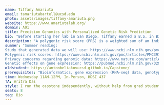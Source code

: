 ```yaml
---
name: Tiffany Amariuta
email: tamariutabartell@ucsd.edu
photo: assets/images/tiffany-amariuta.png
website: https://www.amariutalab.org/
domain: A01
title: Precision Genomics with Personalized Genetic Risk Prediction
bio: "Before starting her lab in San Diego, Tiffany earned a B.S. in Biological Engineering at MIT and went on to conduct graduate research with Dr. Soumya Raychaudhuri as part of the Bioinformatics and Integrative Genomics PhD program at Harvard Medical School, where she studied the genetic susceptibility of autoimmune diseases and other polygenic diseases. During graduate school, Tiffany developed machine learning methods to predict the functionality of regulatory variants, which had applications to transcription factor binding prediction, eQTL mapping, heritability enrichment analysis, and trans-ancestry portability of polygenic risk scores. She pursued post-doctoral research studying tissue-mediated genetic effects with Dr. Alkes Price at the Harvard School of Public Health. Now, Tiffany is an Assistant Professor in the Halıcıoğlu Data Science Institute and the Department of Medicine at the University of California San Diego. In her free time, Tiffany enjoys figure skating, hiking, tennis, beach volleyball, and spending time with her dog, Dax."
description: "A polygenic risk score (PRS) is a weighted sum of an individual’s risk alleles across one’s genome for a particular phenotype, i.e. disease or other measurement. The weights are typically the effect sizes of the risk allele, estimated by a genome-wide association study (in the case of complex traits / polygenic diseases) or an eQTL study (in the case of gene expression). PRS have great potential to revolutionize preventive care. In theory, an individual may arrive at the clinic not knowing their genetic susceptibility to a disease, have their DNA sequenced, and learn what is their lifetime risk for the disease. There is a theoretical liability threshold of PRS at which individuals who have a PRS value lower than the threshold will not develop the disease and those with a value higher than the threshold will develop disease. For diseases with a monogenic basis, it has been shown that the same degree of disease risk can be conferred by polygenic risk alone (Khera 2018 Nature Genetics). PRS are generally useful for understanding how predictive genetics is of disease and how disperse the genetic contributions are. PRS is especially useful in understanding genetic liability when individual effects are too small to be easily detected by genome-wide association studies (Purcell 2009 Nature). In this capstone, students will use population genetics and genomics data to assess individual risk for disease outcomes and transcriptomic measurements. Students will learn to work with genotype data from 1000Genomes and genetic association data from genome-wide association studies (GWAS) and transcriptome-wide association studies (TWAS)."
summer: "Summer reading: 
Study that generated data we will use: https://www.ncbi.nlm.nih.gov/pmc/articles/PMC3918453/
Polygenic risk scores: https://www.ncbi.nlm.nih.gov/pmc/articles/PMC3912837/, https://www.ncbi.nlm.nih.gov/pmc/articles/PMC6128408/
Privacy concerns regarding genomic data: https://www.nature.com/articles/s41576-022-00455-y
Genetic effects on gene expression: https://pubmed.ncbi.nlm.nih.gov/32913098/"
oldstudent: https://antonbeliakovucsd.github.io/Capstone/
prerequisites: "Bioinformatics, gene expression (RNA-seq) data, genotyping data, computational biology, genomics"
time: Wednesday 11AM-12PM, In-Person, HDSI 437
TA: Aritra Das
style: I run the capstone independently, without help from grad students or postdocs in my own lab. I like to meet with everyone simultaneously and lead discussion sections each week about the papers/data we are looking at and analyses students are doing. I am hands on in the sense that the weekly tasks are predetermined rather than being abstract; this changes in the second quarter where students will follow their own research plan (with my input and guidance).
seats: 8
tag: Bio
---
```

